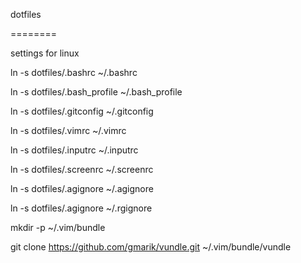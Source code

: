dotfiles

========

settings for linux

ln -s dotfiles/.bashrc ~/.bashrc

ln -s dotfiles/.bash_profile ~/.bash_profile

ln -s dotfiles/.gitconfig ~/.gitconfig

ln -s dotfiles/.vimrc ~/.vimrc

ln -s dotfiles/.inputrc ~/.inputrc

ln -s dotfiles/.screenrc ~/.screenrc

ln -s dotfiles/.agignore ~/.agignore

ln -s dotfiles/.agignore ~/.rgignore

mkdir -p ~/.vim/bundle

git clone https://github.com/gmarik/vundle.git ~/.vim/bundle/vundle
